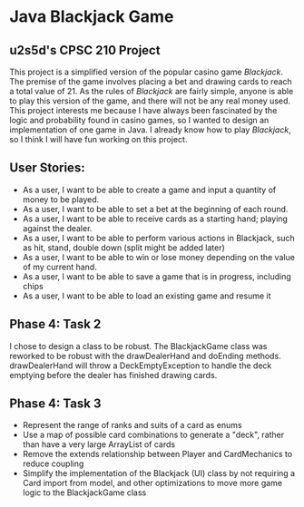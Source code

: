 # Java Blackjack Game

## u2s5d's CPSC 210 Project

This project is a simplified version of the popular casino game *Blackjack*. The premise of the game involves
placing a bet and drawing cards to reach a total value of 21. As the rules of *Blackjack* are fairly simple,
anyone is able to play this version of the game, and there will not be any real money used. This project interests
me because I have always been fascinated by the logic and probability found in casino games, so I wanted to 
design an implementation of one game in Java. I already know how to play *Blackjack*, so I think I will have fun
working on this project.

## User Stories:

 - As a user, I want to be able to create a game and input a quantity of money to be played.
 - As a user, I want to be able to set a bet at the beginning of each round.
 - As a user, I want to be able to receive cards as a starting hand; playing against the dealer.
 - As a user, I want to be able to perform various actions in Blackjack, such as hit, stand, double down (split might be added later)
 - As a user, I want to be able to win or lose money depending on the value of my current hand.
 - As a user, I want to be able to save a game that is in progress, including chips
 - As a user, I want to be able to load an existing game and resume it
 
 ## Phase 4: Task 2
 
 I chose to design a class to be robust. The BlackjackGame class was reworked to be robust with the drawDealerHand and doEnding methods. drawDealerHand will throw a DeckEmptyException to handle the deck emptying before the dealer has finished drawing cards.
 
 ## Phase 4: Task 3
 
 - Represent the range of ranks and suits of a card as enums
 - Use a map of possible card combinations to generate a "deck", rather than have a very large ArrayList of cards
 - Remove the extends relationship between Player and CardMechanics to reduce coupling
 - Simplify the implementation of the Blackjack (UI) class by not requiring a Card import from model, and other optimizations to move more game logic to the BlackjackGame class 